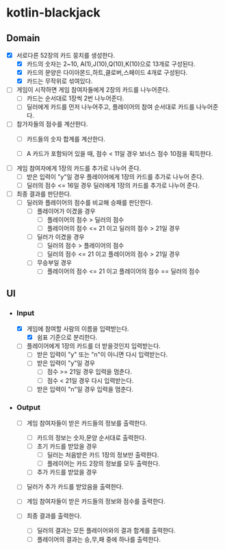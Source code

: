 # kotlin-blackjack

## Domain

- [x] 서로다른 52장의 카드 뭉치를 생성한다.
    - [x] 카드의 숫자는 2~10, A(1),J(10),Q(10),K(10)으로 13개로 구성된다.
    - [x] 카드의 문양은 다이아몬드,하트,클로버,스페이드 4개로 구성된다.
    - [x] 카드는 무작위로 섞여있다.

- [ ] 게임이 시작하면 게임 참여자들에게 2장의 카드를 나누어준다.
    - [ ] 카드는 순서대로 1장씩 2번 나누어준다.
    - [ ] 딜러에게 카드를 먼저 나누어주고, 플레이어의 참여 순서대로 카드를 나누어준다.

- [ ] 참가자들의 점수를 계산한다.
    - [ ] 카드들의 숫자 합계를 계산한다.
    - [ ] A 카드가 포함되어 있을 때, 점수 < 11일 경우 보너스 점수 10점을 획득한다.


- [ ] 게임 참여자에게 1장의 카드를 추가로 나누어 준다.
    - [ ] 받은 입력이 "y"일 경우 플레이어에게 1장의 카드를 추가로 나누어 준다.
    - [ ] 딜러의 점수 <= 16일 경우 딜러에게 1장의 카드를 추가로 나누어 준다.

- [ ] 최종 결과를 판단한다.
    - [ ] 딜러와 플레이어의 점수를 비교해 승패를 판단한다.
        - [ ] 플레이어가 이겼을 경우
            - [ ] 플레이어의 점수 > 딜러의 점수
            - [ ] 플레이어의 점수 <= 21 이고 딜러의 점수 > 21일 경우
        - [ ] 딜러가 이겼을 경우
            - [ ] 딜러의 점수 > 플레이어의 점수
            - [ ] 딜러의 점수 <= 21 이고 플레이어의 점수 > 21일 경우
        - [ ] 무승부일 경우
            - [ ] 플레이어의 점수 <= 21 이고 플레이어의 점수 == 딜러의 점수

## UI

- ### Input
    - [x] 게임에 참여할 사람의 이름을 입력받는다.
        - [x] 쉼표 기준으로 분리한다.

    - [ ] 플레이어에게 1장의 카드를 더 받을것인지 입력받는다.
        - [ ] 받은 입력이 "y" 또는 "n"이 아니면 다시 입력받는다.
        - [ ] 받은 입력이 "y"일 경우
            - [ ] 점수 >= 21일 경우 입력을 멈춘다.
            - [ ] 점수 < 21일 경우 다시 입력받는다.
        - [ ] 받은 입력이 "n"일 경우 입력을 멈춘다.

- ### Output
    - [ ] 게임 참여자들이 받은 카드들의 정보를 출력한다.
        - [ ] 카드의 정보는 숫자,문양 순서대로 출력한다.
        - [ ] 초기 카드를 받았을 경우
            - [ ] 딜러는 처음받은 카드 1장의 정보만 출력한다.
            - [ ] 플레이어는 카드 2장의 정보를 모두 출력한다.
        - [ ] 추가 카드를 받았을 경우

    - [ ] 딜러가 추가 카드를 받았음을 출력한다.

    - [ ] 게임 참여자들이 받은 카드들의 정보와 점수를 출력한다.

    - [ ] 최종 결과를 출력한다.
        - [ ] 딜러의 결과는 모든 플레이어와의 결과 합계를 출력한다.
        - [ ] 플레이어의 결과는 승,무,패 중에 하나를 출력한다.
